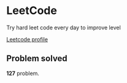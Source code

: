 # LeetCode

Try hard leet code every day to improve level

[ Leetcode profile ](https://leetcode.com/u/orgball2608/)

## Problem solved

**127** problem.

